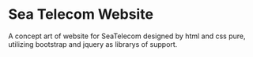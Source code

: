 # Sea Telecom Website
A concept art of website for SeaTelecom designed by html and css pure, utilizing bootstrap and jquery as librarys of support.